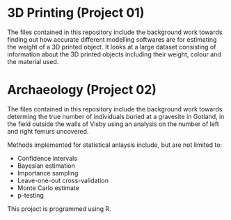 # 3D Printing (Project 01)

The files contained in this repository include the background work towards finding out how accurate different modelling softwares are for estimating the weight of a 3D printed object. It looks at a large dataset consisting of information about the 3D printed objects including their weight, colour and the material used.

# Archaeology (Project 02)

The files contained in this repository include the background work towards determing the true number of individuals buried at a gravesite in Gotland, in the field outside the walls of Visby using an analysis on the number of left and right femurs uncovered.


Methods implemented for statistical anlaysis include, but are not limited to:

- Confidence intervals
- Bayesian estimation
- Importance sampling
- Leave-one-out cross-validation
- Monte Carlo estimate
- p-testing

This project is programmed using R.
